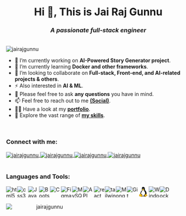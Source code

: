 <h1 align="center">Hi 👋, This is Jai Raj Gunnu</h1>
<h3 align="center"><i>A passionate full-stack engineer</i></h3>
<br>
<div align="left"> <img src="https://komarev.com/ghpvc/?username=jairajgunnu&label=Profile%20views&color=2f81f7&style=flat" alt="jairajgunnu" /></div>

- 🔭 I’m currently working on **AI-Powered Story Generator project**.
- 🌱 I’m currently learning **Docker and other frameworks**.
- 👯 I’m looking to collaborate on **Full-stack, Front-end, and AI-related projects & others**.
- ⚡ Also interested in **AI & ML**.
- 💬 Please feel free to ask **any questions** you have in mind.
- 📫 Feel free to reach out to me **[(Social)](#connect-with-me)**.
- 👨‍💻 Have a look at my **[portfolio](https://jairaj-portfolio.blogspot.com/)**.
- 📄 Explore the vast range of **[my skills](https://drive.google.com/file/d/1dsa-n81N4gOAHBPV11vxj3XQfvhIzZcH/view?usp=sharing)**.

<br>
<div align="left">
<h3>Connect with me:</h3>
<a href="https://linkedin.com/in/jairajgunnu" target="blank">
<img align="center" src="https://blogger.googleusercontent.com/img/b/R29vZ2xl/AVvXsEg1xGWiwUO8ZxUWbW5AVWBKcdfmzbWb1h4bGopCqq7oOSPy6igeS8grtbLnSjYqPg-7o-DxgyAKU9uqa4L8DDl_2OIUHo8ko2Pwbq2nK0kJ9ar6IvrNft2wNPFk7gX1PeUnsaSJxekkSokheBKA8g-rzluhgnsZ2f71GuARyxXVZApNikAg0JZ4_BQA3Vla/s1600/icons8-linkedin-48.png" alt="jairajgunnu" height="36" width="36" />
</a>
<a href="https://instagram.com/jairaj_gunnu" target="blank">
<img align="center" src="https://blogger.googleusercontent.com/img/b/R29vZ2xl/AVvXsEgIuPItNqA2XdQKc8Y4dt0eGzkh7haEwUSkxYXjeRdtWU4sxft98REISHioplkCc4KXJ0qR-7gyBjymr9hpPUf16S7TyiOQDg02yHARyjgb6zAZ73wKhx2HrKKKZTFtDkTT6b5OmPWSehkOsJLIrpUFHKgjXf-vJ926vy4y2ZTmJJ6k1a0pHgXdTuXyAeZk/s1600/icons8-instagram-48.png" alt="jairajgunnu" height="36" width="36" />
</a>
<a href="https://fb.com/jairajgunnu" target="blank">
<img align="center" src="https://blogger.googleusercontent.com/img/b/R29vZ2xl/AVvXsEh7oHX7bC15bwIR1MFLTIbfI_0623o8t1pTTq94HjKtIAqm4H5w1BbgmQBG9c617jx7i67jQrMjFSJMdqVqtkWtNtORbirPwc7EU0NdQtR4y8vYjMnx4Mv5AcLRiMfpQ5H5qCdlHE_qcxG-CavKgiX7oFJqLwZpr3Xuf04dH8--0jH1xMV1KcR_pVQJm9Qk/s1600/icons8-facebook-48.png" alt="jairajgunnu" height="33" width="33" />
</a>
<a href="https://twitter.com/jairajgunnu" target="blank">
<img align="center" src="https://blogger.googleusercontent.com/img/b/R29vZ2xl/AVvXsEiIRfYXLv3e6__9J-4m5gn_EbSTgGrfNdSslQYhnQOxRT_aOYFkDGQEejWTcHS5orptcNzKH6cA1t28YsBgCgQ8dRGbX3nxZKPhwuT6eclNFl3zJOykbmO2-vVlg_HFj9Z9lRgLFdiBOuKnCFzTLXxvg-eY8Y_JShBIIOIMdXrwpYBQsgGs8HaSqv6YUzMn/s1600/icons8-x-50%20(1).png" alt="jairajgunnu" height="28" width="28" />
</a>
</div>
<br>  

<div align="left">
<h3>Languages and Tools:</h3>
<div style="display: flex; flex-wrap: wrap;">
    <img src="https://img.icons8.com/?size=512&id=20909&format=png" alt="html5" width="30" height="30"/>
    <img src="https://img.icons8.com/?size=512&id=7gdY5qNXaKC0&format=png" alt="css3" width="30" height="30"/>
    <img src="https://img.icons8.com/?size=512&id=PXTY4q2Sq2lG&format=png" alt="Javascript" width="30" height="30"/> 
    <img src="https://getbootstrap.com/docs/5.3/assets/brand/bootstrap-logo-shadow.png" alt="Bootstrap" width="30" height="30"/> 
    <img src="https://upload.wikimedia.org/wikipedia/commons/1/19/C_Logo.png" alt="C" width="30" height="30"/>
    <img src="https://img.icons8.com/?size=512&id=zfHRZ6i1Wg0U&format=png" alt="Figma" width="30" height="30"/>  
    <img src="https://img.icons8.com/?size=512&id=QSjnrUKYMnxO&format=png" alt="MySQL" width="30" height="30"/>  
    <img src="https://img.icons8.com/?size=512&id=21895&format=png" alt="API" width="30" height="30"/> 
    <img src="https://img.icons8.com/?size=512&id=t4YbEbA834uH&format=png" alt="react" width="30" height="30"/> 
    <img src="https://blogger.googleusercontent.com/img/b/R29vZ2xl/AVvXsEg0T9nA2CImX9hVo54xpukh3tamrWCX9dVziFUgyArRwM7U2vXlIF2K3Zpu-Dz5qt3Yf-hxAUrk7_zjYusnCgaoc_mZkS2RkM3vNxUMTiD82XqXyPV-ewFbozAfZsFeGLn7zVO1LLxnaHDswTP6-GO9uUP7OmYOwCXBXRis2OqNAzqTTdEyBuiBAq7t4uk/s320/image-removebg-preview%20(1).png" alt="tailwind" width="30" height="30"/>  
    <img src="https://cdn.iconscout.com/icon/free/png-256/free-mongodb-3521676-2945120.png" alt="MongoDB" width="30" height="30"/>
    <img src="https://git-scm.com/images/logos/downloads/Git-Icon-1788C.png" alt="Git" width="30" height="30"/>
    <img src="https://raw.githubusercontent.com/github/explore/eb40fa94e4b686db568094600bb30065acce30c3/topics/linux/linux.png" alt="Linux" width="30" height="30"/>
    <img src="https://upload.wikimedia.org/wikipedia/commons/thumb/c/c7/Windows_logo_-_2012.png/438px-Windows_logo_-_2012.png" alt="Windows" width="30" height="30"/>
    <img src="https://cdn4.iconfinder.com/data/icons/logos-and-brands/512/97_Docker_logo_logos-512.png" alt="Docker" width="30" height="30"/>
</div>
</div>
<br> 

<center>
<img align="left" src="https://github-readme-stats.vercel.app/api/top-langs?username=jairajgunnu&show_icons=true&locale=en&layout=compact" alt="jairajgunnu" height="145px" width="44%" />
</center>
